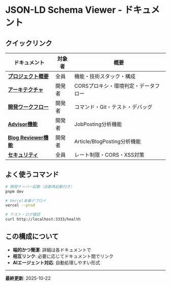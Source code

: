 # JSON-LD Schema Viewer - ドキュメント

## クイックリンク

| ドキュメント | 対象者 | 概要 |
|---------|------|------|
| **[プロジェクト概要](./01_PROJECT.md)** | 全員 | 機能・技術スタック・構成 |
| **[アーキテクチャ](./02_ARCHITECTURE.md)** | 開発者 | CORSプロキシ・環境判定・データフロー |
| **[開発ワークフロー](./03_WORKFLOW.md)** | 開発者 | コマンド・Git・テスト・デバッグ |
| **[Advisor機能](./04_FEATURES.md#advisor)** | 開発者 | JobPosting分析機能 |
| **[Blog Reviewer機能](./04_FEATURES.md#blog)** | 開発者 | Article/BlogPosting分析機能 |
| **[セキュリティ](./05_SECURITY.md)** | 全員 | レート制限・CORS・XSS対策 |

## よく使うコマンド

```bash
# 開発サーバー起動（自動再起動付き）
pnpm dev

# Vercel本番デプロイ
vercel --prod

# テスト・ログ確認
curl http://localhost:3333/health
```

## この構成について

- **端的かつ簡潔**: 詳細は各ドキュメントで
- **相互リンク**: 必要に応じてドキュメント間でリンク
- **AIエージェント対応**: 自動処理しやすい形式

---

**最終更新**: 2025-10-22
